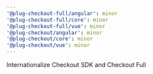 ```yaml
---
'@plug-checkout-full/angular': minor
'@plug-checkout-full/core': minor
'@plug-checkout-full/vue': minor
'@plug-checkout/angular': minor
'@plug-checkout/core': minor
'@plug-checkout/vue': minor
---
```


Internationalize Checkout SDK and Checkout Full
